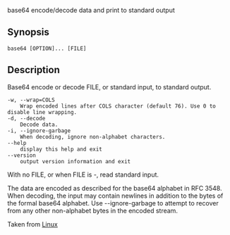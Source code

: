 base64 encode/decode data and print to standard output
## Synopsis
```base64 [OPTION]... [FILE]```
## Description

Base64 encode or decode FILE, or standard input, to standard output.

```
-w, --wrap=COLS
    Wrap encoded lines after COLS character (default 76). Use 0 to disable line wrapping. 
-d, --decode
    Decode data. 
-i, --ignore-garbage
    When decoding, ignore non-alphabet characters. 
--help
    display this help and exit 
--version
    output version information and exit
```
With no FILE, or when FILE is -, read standard input.

The data are encoded as described for the base64 alphabet in RFC 3548. When decoding, the input may contain newlines in addition to the bytes of the formal base64 alphabet. Use --ignore-garbage to attempt to recover from any other non-alphabet bytes in the encoded stream. 

Taken from [Linux](https://linux.die.net/man/1/base64)